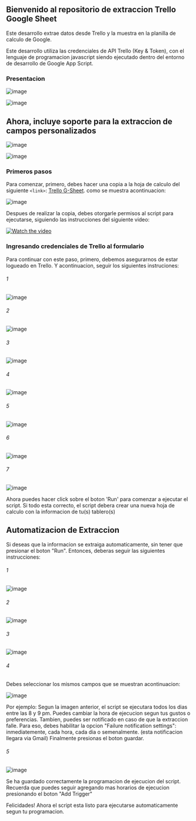 ## Bienvenido al repositorio de extraccion Trello Google Sheet
Este desarrollo extrae datos desde Trello y la muestra en la planilla de calculo de Google.

Este desarrollo utiliza las credenciales de API Trello (Key & Token), con el lenguaje de programacion javascript siendo ejecutado dentro del entorno de desarrollo de Google App Script.

### Presentacion
![image](https://drive.google.com/uc?export=view&id=1mZ5F0DSyKYn3CSNraCJgFnFaMn2Obkad)

![image](https://drive.google.com/uc?export=view&id=1BGVQff2jyvPCHqxTBbG9THcnBCT5vHHK)

## Ahora, incluye soporte para la extraccion de campos personalizados
![image](https://drive.google.com/uc?export=view&id=1bnTCGOdz2z7DOJJYgGKqTAgesaeJiep0)

![image](https://drive.google.com/uc?export=view&id=1Z9eVsrnj1GcYsFG7A1LPQYJfT_eb_WOk)


### Primeros pasos
Para comenzar, primero, debes hacer una copia a la hoja de calculo del siguiente `<link>`: [Trello G-Sheet]( https://docs.google.com/spreadsheets/d/1o-nKx_6y-E0C9cCkjcaz4D7OjH0u3vd7qbsrkDOtb9s/edit?usp=sharing).  como se muestra acontinuacion:

![image](https://drive.google.com/uc?export=view&id=1wza2e27ueTe4vb002iAJEQeTzpo5RG7P)

Despues de realizar la copia, debes otorgarle permisos al script para ejecutarse, siguiendo las instrucciones del siguiente video:

[![Watch the video](https://drive.google.com/uc?export=view&id=17br46Mh5t74vHkpNhBjq_z7PkAznZNag)](https://drive.google.com/file/d/1kVLpnNUcOzXMxdfE90zXgCBfNxIUKby-/preview)

### Ingresando credenciales de Trello al formulario

Para continuar con este paso, primero, debemos asegurarnos de estar logueado en Trello. Y acontinuacion, seguir los siguientes instruciones:
###### 1
![image](https://drive.google.com/uc?export=view&id=1pvF8Nr3vvtwKZMDYRf2hpvX2Q6bMWe4P)
###### 2
![image](https://drive.google.com/uc?export=view&id=1ovzEDxABnEpzu1eJPduVE5Sd7IuPt8Vn)
###### 3
![image](https://drive.google.com/uc?export=view&id=1sHC7-PuOMsCeVD-gcmoNKrhzC3PX7_XZ)
###### 4
![image](https://drive.google.com/uc?export=view&id=1DgQc6BCdUaogBIPfn3nC8Unz7-2P89cd)
###### 5
![image](https://drive.google.com/uc?export=view&id=1JeTF3AIRTHcvYuLh4_QpwCe0WQhEgUjR)
###### 6
![image](https://drive.google.com/uc?export=view&id=17-QQt6gIi5Qc1hf7jGgn0Ai1UkibFjlv)
###### 7
![image](https://drive.google.com/uc?export=view&id=1SPkbt7agMo9nk0fsyOlXnTs1NL82XXyO)

Ahora puedes hacer click sobre el boton 'Run' para comenzar a ejecutar el script. 
Si todo esta correcto, el script debera crear una nueva hoja de calculo con la informacion  de tu(s) tablero(s)

## Automatizacion de Extraccion

Si deseas que la informacion se extraiga automaticamente, sin tener que presionar el boton "Run". Entonces, deberas seguir las siguientes instrucciones:

###### 1
![image](https://drive.google.com/uc?export=view&id=14SktOWvl_RnSBTUvJXCheunr8a0nDSMB)
###### 2
![image](https://drive.google.com/uc?export=view&id=113URZqCsmawD179meBQiGXws6d_g2goh)
###### 3
![image](https://drive.google.com/uc?export=view&id=1MsQ1KiKOqP8qRe9ZzfR8U3B60g_JFJKg)
###### 4
Debes seleccionar los mismos campos que se muestran acontinuacion:

![image](https://drive.google.com/uc?export=view&id=1_dA9PKIPBm_cHaDpUew1d-uFhKiKSPe2)

Por ejemplo: Segun la imagen anterior, el script se ejecutara todos los dias entre las 8 y 9 pm. Puedes cambiar la hora de ejecucion segun tus gustos o preferencias.
Tambien, puedes ser notificado en caso de que la extraccion falle. Para eso, debes habilitar la opcion "Failure notification settings": inmediatemente, cada hora, cada dia o semenalmente. (esta notificacion llegara via Gmail)
Finalmente presionas el boton guardar.
###### 5

![image](https://drive.google.com/uc?export=view&id=1g6J-6Eyeg_Mytrn-oe659luLXe6PLTBl)

Se ha guardado correctamente la programacion de ejecucion del script. Recuerda que puedes seguir agregando mas horarios de ejecucion presionando el boton "Add Trigger"

Felicidades! Ahora el script esta listo para ejecutarse automaticamente segun tu programacion. 



